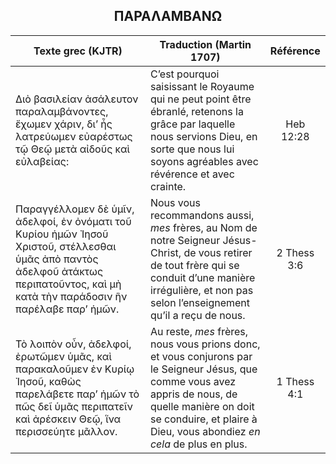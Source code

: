 <h2 align="center">ΠΑΡΑΛΑΜΒΑΝΩ</h2>

|Texte grec (KJTR)|Traduction (Martin 1707)|Référence|
|-----|-----|:---:
Διὸ βασιλείαν ἀσάλευτον παραλαμβάνοντες, ἔχωμεν χάριν, διʼ ἧς λατρεύωμεν εὐαρέστως τῷ Θεῷ μετὰ αἰδοῦς καὶ εὐλαβείας:|C’est pourquoi saisissant le Royaume qui ne peut point être ébranlé, retenons la grâce par laquelle nous servions Dieu, en sorte que nous lui soyons agréables avec révérence et avec crainte.|Heb 12:28|
Παραγγέλλομεν δὲ ὑμῖν, ἀδελφοί, ἐν ὀνόματι τοῦ Κυρίου ἡμῶν Ἰησοῦ Χριστοῦ, στέλλεσθαι ὑμᾶς ἀπὸ παντὸς ἀδελφοῦ ἀτάκτως περιπατοῦντος, καὶ μὴ κατὰ τὴν παράδοσιν ἣν παρέλαβε παρʼ ἡμῶν.|Nous vous recommandons aussi, _mes_ frères, au Nom de notre Seigneur Jésus-Christ, de vous retirer de tout frère qui se conduit d’une manière irrégulière, et non pas selon l’enseignement qu’il a reçu de nous.|2 Thess 3:6|
Τὸ λοιπὸν οὖν, ἀδελφοί, ἐρωτῶμεν ὑμᾶς, καὶ παρακαλοῦμεν ἐν Κυρίῳ Ἰησοῦ, καθὼς παρελάβετε παρʼ ἡμῶν τὸ πῶς δεῖ ὑμᾶς περιπατεῖν καὶ ἀρέσκειν Θεῷ, ἵνα περισσεύητε μᾶλλον.|Au reste, _mes_ frères, nous vous prions donc, et vous conjurons par le Seigneur Jésus, que comme vous avez appris de nous, de quelle manière on doit se conduire, et plaire à Dieu, vous abondiez _en cela_ de plus en plus.|1 Thess 4:1|
